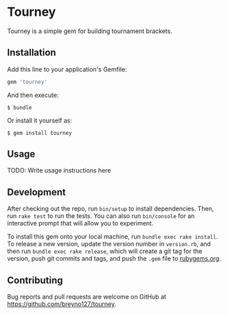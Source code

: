 # Tourney

Tourney is a simple gem for building tournament brackets.

## Installation

Add this line to your application's Gemfile:

```ruby
gem 'tourney'
```

And then execute:

    $ bundle

Or install it yourself as:

    $ gem install tourney

## Usage

TODO: Write usage instructions here

## Development

After checking out the repo, run `bin/setup` to install dependencies. Then, run `rake test` to run the tests. You can also run `bin/console` for an interactive prompt that will allow you to experiment.

To install this gem onto your local machine, run `bundle exec rake install`. To release a new version, update the version number in `version.rb`, and then run `bundle exec rake release`, which will create a git tag for the version, push git commits and tags, and push the `.gem` file to [rubygems.org](https://rubygems.org).

## Contributing

Bug reports and pull requests are welcome on GitHub at https://github.com/breyno127/tourney.

